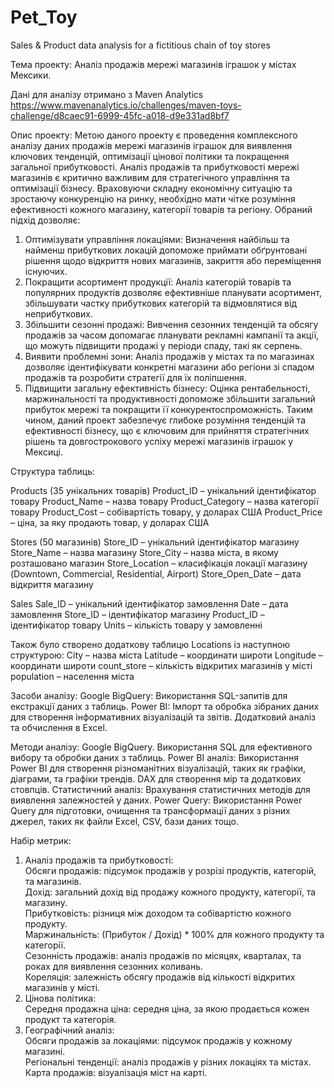 # Pet_Toy
Sales &amp; Product data analysis for a fictitious chain of toy stores

Тема проекту: Аналіз продажів мережі магазинів іграшок у містах Мексики. 

Дані для аналізу отримано з  Maven Analytics
https://www.mavenanalytics.io/challenges/maven-toys-challenge/d8caec91-6999-45fc-a018-d9e331ad8bf7

Опис проекту: Метою даного проекту є проведення комплексного аналізу даних продажів мережі магазинів іграшок для виявлення ключових тенденцій, оптимізації цінової політики та покращення загальної прибутковості. Аналіз продажів та прибутковості мережі магазинів є критично важливим для стратегічного управління та оптимізації бізнесу. Враховуючи складну економічну ситуацію та зростаючу конкуренцію на ринку, необхідно мати чітке розуміння ефективності кожного магазину, категорії товарів та регіону. 
Обраний підхід дозволяє:
1.	Оптимізувати управління локаціями: Визначення найбільш та найменш прибуткових локацій допоможе приймати обґрунтовані рішення щодо відкриття нових магазинів, закриття або переміщення існуючих.
2.	Покращити асортимент продукції: Аналіз категорій товарів та популярних продуктів дозволяє ефективніше планувати асортимент, збільшувати частку прибуткових категорій та відмовлятися від неприбуткових.
3.	Збільшити сезонні продажі: Вивчення сезонних тенденцій та обсягу продажів за часом допомагає планувати рекламні кампанії та акції, що можуть підвищити продажі у періоди спаду, такі як серпень.
4.	Виявити проблемні зони: Аналіз продажів у містах та по магазинах дозволяє ідентифікувати конкретні магазини або регіони зі спадом продажів та розробити стратегії для їх поліпшення.
5.	Підвищити загальну ефективність бізнесу: Оцінка рентабельності, маржинальності та продуктивності допоможе збільшити загальний прибуток мережі та покращити її конкурентоспроможність.
Таким чином, даний проект забезпечує глибоке розуміння тенденцій та ефективності бізнесу, що є ключовим для прийняття стратегічних рішень та довгострокового успіху мережі магазинів іграшок у Мексиці.

Структура таблиць:

Products (35 унікальних товарів)
Product_ID – унікальний ідентифікатор товару
Product_Name – назва товару
Product_Category – назва категорії товару
Product_Cost – собівартість товару, у доларах США
Product_Price – ціна, за яку продають товар, у доларах США

Stores (50 магазинів)
Store_ID – унікальний ідентифікатор магазину
Store_Name – назва магазину
Store_City – назва міста, в якому розташовано магазин
Store_Location – класифікація локації магазину (Downtown, Commercial, Residential, Airport)
Store_Open_Date – дата відкриття магазину

Sales
Sale_ID – унікальний ідентифікатор замовлення
Date – дата замовлення
Store_ID – ідентифікатор магазину
Product_ID – ідентифікатор товару 
Units – кількість товару у замовленні

Також було створено додаткову таблицю Locations із наступною структурою:
City – назва міста
Latitude – координати широти
Longitude – координати широти
count_store – кількість відкритих магазинів у місті
population – населення міста

Засоби аналізу:
Google BigQuery: Використання SQL-запитів для екстракції даних з таблиць. 
Power BI: Імпорт та обробка зібраних даних для створення інформативних візуалізацій та звітів. 
Додатковий аналіз та обчислення в Excel.

Методи аналізу: 
Google BigQuery. Використання SQL для ефективного вибору та обробки даних з таблиць. 
Power BI аналіз: Використання Power BI для створення різноманітних візуалізацій, таких як графіки, діаграми, та графіки трендів. 
DAX для створення мір та додаткових стовпців. 
Статистичний аналіз: Врахування статистичних методів для виявлення залежностей у даних. 
Power Query: Використання Power Query для підготовки, очищення та трансформації даних з різних джерел, таких як файли Excel, CSV, бази даних тощо.

Набір метрик: 
1.	Аналіз продажів та прибутковості:  
	Обсяги продажів: підсумок продажів у розрізі продуктів, категорій, та магазинів.  
	Дохід: загальний дохід від продажу кожного продукту, категорії, та магазину.  
	Прибутковість: різниця між доходом та собівартістю кожного продукту.  
	Маржинальність: (Прибуток / Дохід) * 100% для кожного продукту та категорії.  
	Сезонність продажів: аналіз продажів по місяцях, кварталах, та роках для виявлення сезонних коливань.  
	Кореляція: залежність обсягу продажів від кількості відкритих магазинів у місті.  
2.	Цінова політика:  
	Середня продажна ціна: середня ціна, за якою продається кожен продукт та категорія.  
3.	Географічний аналіз:  
	Обсяги продажів за локаціями: підсумок продажів у кожному магазині.  
	Регіональні тенденції: аналіз продажів у різних локаціях та містах.  
	Карта продажів: візуалізація міст на карті.  

